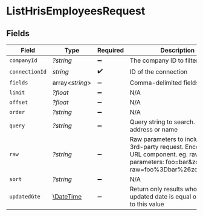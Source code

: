 # ListHrisEmployeesRequest


## Fields

| Field                                                                                                                                            | Type                                                                                                                                             | Required                                                                                                                                         | Description                                                                                                                                      |
| ------------------------------------------------------------------------------------------------------------------------------------------------ | ------------------------------------------------------------------------------------------------------------------------------------------------ | ------------------------------------------------------------------------------------------------------------------------------------------------ | ------------------------------------------------------------------------------------------------------------------------------------------------ |
| `companyId`                                                                                                                                      | *?string*                                                                                                                                        | :heavy_minus_sign:                                                                                                                               | The company ID to filter by                                                                                                                      |
| `connectionId`                                                                                                                                   | *string*                                                                                                                                         | :heavy_check_mark:                                                                                                                               | ID of the connection                                                                                                                             |
| `fields`                                                                                                                                         | array<*string*>                                                                                                                                  | :heavy_minus_sign:                                                                                                                               | Comma-delimited fields to return                                                                                                                 |
| `limit`                                                                                                                                          | *?float*                                                                                                                                         | :heavy_minus_sign:                                                                                                                               | N/A                                                                                                                                              |
| `offset`                                                                                                                                         | *?float*                                                                                                                                         | :heavy_minus_sign:                                                                                                                               | N/A                                                                                                                                              |
| `order`                                                                                                                                          | *?string*                                                                                                                                        | :heavy_minus_sign:                                                                                                                               | N/A                                                                                                                                              |
| `query`                                                                                                                                          | *?string*                                                                                                                                        | :heavy_minus_sign:                                                                                                                               | Query string to search. eg. email address or name                                                                                                |
| `raw`                                                                                                                                            | *?string*                                                                                                                                        | :heavy_minus_sign:                                                                                                                               | Raw parameters to include in the 3rd-party request. Encoded as a URL component. eg. raw parameters: foo=bar&zoo=bar -> raw=foo%3Dbar%26zoo%3Dbar |
| `sort`                                                                                                                                           | *?string*                                                                                                                                        | :heavy_minus_sign:                                                                                                                               | N/A                                                                                                                                              |
| `updatedGte`                                                                                                                                     | [\DateTime](https://www.php.net/manual/en/class.datetime.php)                                                                                    | :heavy_minus_sign:                                                                                                                               | Return only results whose updated date is equal or greater to this value                                                                         |